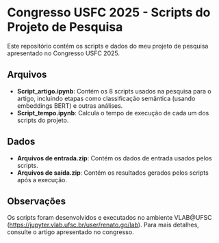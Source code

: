 # Congresso USFC 2025 - Scripts do Projeto de Pesquisa

Este repositório contém os scripts e dados do meu projeto de pesquisa apresentado no Congresso USFC 2025.

## Arquivos
- **Script_artigo.ipynb**: Contém os 8 scripts usados na pesquisa para o artigo, incluindo etapas como classificação semântica (usando embeddings BERT) e outras análises.
- **Script_tempo.ipynb**: Calcula o tempo de execução de cada um dos scripts do projeto.

## Dados
- **Arquivos de entrada.zip**: Contém os dados de entrada usados pelos scripts.
- **Arquivos de saída.zip**: Contém os resultados gerados pelos scripts após a execução.

## Observações
Os scripts foram desenvolvidos e executados no ambiente VLAB@UFSC (https://jupyter.vlab.ufsc.br/user/renato.go/lab). Para mais detalhes, consulte o artigo apresentado no congresso.
